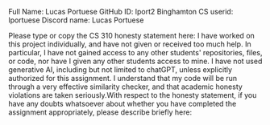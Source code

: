 Full Name: Lucas Portuese
GitHub ID: lport2
Binghamton CS userid: lportuese
Discord name: Lucas Portuese

Please type or copy the CS 310 honesty statement here:
I have worked on this project individually, and have not given or received too much help. In particular, I have not gained access to any other students' repositories, files, or code, nor have I given any other students access to mine. I have not used generative AI, including but not limited to chatGPT, unless explicitly authorized for this assignment. I understand that my code will be run through a very effective similarity checker, and that academic honesty violations are taken seriously.With respect to the honesty statement, if you have any doubts whatsoever 
about whether you have completed the assignment appropriately, 
please describe briefly here:


